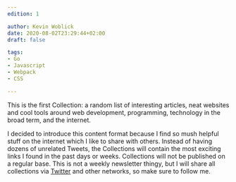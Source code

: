 ```yaml
---
edition: 1

author: Kevin Woblick
date: 2020-08-02T23:29:44+02:00
draft: false

tags:
- Go
- Javascript
- Webpack
- CSS

---
```


This is the first Collection: a random list of interesting articles, neat websites and cool tools around web development, programming, technology in the broad term, and the internet.

I decided to introduce this content format because I find so mush helpful stuff on the internet which I like to share with others. Instead of having dozens of unrelated Tweets, the Collections will contain the most exciting links I found in the past days or weeks. Collections will not be published on a regular base. This is not a weekly newsletter thingy, but I will share all collections via [Twitter](https://twitter.com/kovah_kvh) and other networks, so make sure to follow me.
